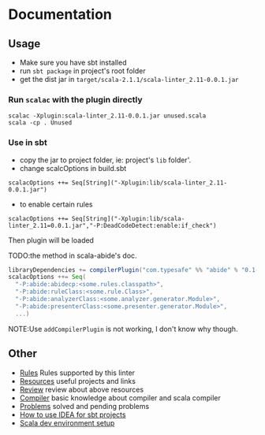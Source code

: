 # Documentation

## Usage

- Make sure you have sbt installed
- run `sbt package` in project's root folder
- get the dist jar in `target/scala-2.1.1/scala-linter_2.11-0.0.1.jar`

### Run `scalac` with the plugin directly
````
scalac -Xplugin:scala-linter_2.11-0.0.1.jar unused.scala
scala -cp . Unused
````

### Use in sbt
- copy the jar to project folder, ie: project's `lib` folder'.
- change scalcOptions in build.sbt
````
scalacOptions ++= Seq[String]("-Xplugin:lib/scala-linter_2.11-0.0.1.jar")
````
- to enable certain rules
````
scalacOptions ++= Seq[String]("-Xplugin:lib/scala-linter_2.11=0.0.1.jar","-P:DeadCodeDetect:enable:if_check")
````
Then plugin will be loaded

TODO:the method in scala-abide's doc.
```scala
libraryDependencies += compilerPlugin("com.typesafe" %% "abide" % "0.1-SNAPSHOT")
scalacOptions ++= Seq(
  "-P:abide:abidecp:<some.rules.classpath>",
  "-P:abide:ruleClass:<some.rule.Class>",
  "-P:abide:analyzerClass:<some.analyzer.generator.Module>",
  "-P:abide:presenterClass:<some.presenter.generator.Module>",
  ...)
```
NOTE:Use `addCompilerPlugin` is not working, I don't know why though.

## Other

- [Rules](rules.md) Rules supported by this linter
- [Resources](resources.md) useful projects and links
- [Review](review/README.md) review about above resources
- [Compiler](compiler/README.md) basic knowledge about compiler and scala compiler
- [Problems](problems/README.md) solved and pending problems
- [How to use IDEA for sbt projects](idea.md)
- [Scala dev environment setup](env-setup.md)
